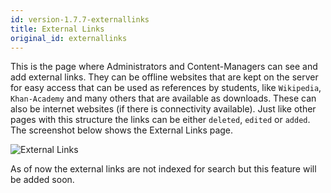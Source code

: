 ```yaml
---
id: version-1.7.7-externallinks
title: External Links
original_id: externallinks
---
```


This is the page where Administrators and Content-Managers can see and add external links. They can be offline websites that are kept on the server for easy access that can be used as references by students, like `Wikipedia`, `Khan-Academy` and many others that are available as downloads. These can also be internet websites (if there is connectivity available).  Just like other pages with this structure the links can be either `deleted`, `edited` or `added`. The screenshot below shows the External Links page.
   
![External Links](assets/external-links.png)  

As of now the external links are not indexed for search but this feature will be added soon.  
